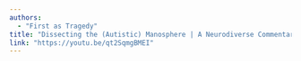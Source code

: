 ```yaml
---
authors:
  - "First as Tragedy"
title: "Dissecting the (Autistic) Manosphere | A Neurodiverse Commentary on F.D Signifier"
link: "https://youtu.be/qt2SqmgBMEI"
---
```

